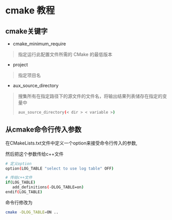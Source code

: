# cmake 教程



## cmake关键字

- cmake_minimum_require

> 指定运行此配置文件所需的 CMake 的最低版本

- project

> 指定项目名

- aux_source_directory

> 搜集所有在指定路径下的源文件的文件名，将输出结果列表储存在指定的变量中
>
> ```sh
> aux_source_directory(< dir > < variable >)
> ```



## 从cmake命令行传入参数

在CMakeLists.txt文件中定义一个option来接受命令行传入的参数,

然后把这个参数传给c++文件

```sh
# 定义option
option(LOG_TABLE "select to use log table" OFF)

# 传给c++文件
if(LOG_TABLE)
   add_definitions(-DLOG_TABLE=on)
endif(LOG_TABLE)
```

命令行修改为

```sh
cmake -DLOG_TABLE=ON ..
```

